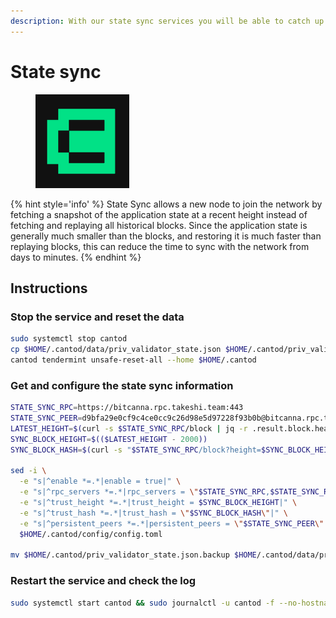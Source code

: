 ```yaml
---
description: With our state sync services you will be able to catch up latest chain block in matter of minutes
---
```


# State sync

<figure><img src="https://github.com/takeshi-val/Logo/raw/main/canto.png" width="150" alt=""><figcaption></figcaption></figure>

{% hint style='info' %}
State Sync allows a new node to join the network by fetching a snapshot of the application state 
at a recent height instead of fetching and replaying all historical blocks. Since the 
application state is generally much smaller than the blocks, and restoring it is much 
faster than replaying blocks, this can reduce the time to sync with the network from days to minutes.
{% endhint %}

## Instructions

### Stop the service and reset the data

```bash
sudo systemctl stop cantod
cp $HOME/.cantod/data/priv_validator_state.json $HOME/.cantod/priv_validator_state.json.backup
cantod tendermint unsafe-reset-all --home $HOME/.cantod
```

### Get and configure the state sync information

```bash
STATE_SYNC_RPC=https://bitcanna.rpc.takeshi.team:443
STATE_SYNC_PEER=d9bfa29e0cf9c4ce0cc9c26d98e5d97228f93b0b@bitcanna.rpc.takeshi.team:42656
LATEST_HEIGHT=$(curl -s $STATE_SYNC_RPC/block | jq -r .result.block.header.height)
SYNC_BLOCK_HEIGHT=$(($LATEST_HEIGHT - 2000))
SYNC_BLOCK_HASH=$(curl -s "$STATE_SYNC_RPC/block?height=$SYNC_BLOCK_HEIGHT" | jq -r .result.block_id.hash)

sed -i \
  -e "s|^enable *=.*|enable = true|" \
  -e "s|^rpc_servers *=.*|rpc_servers = \"$STATE_SYNC_RPC,$STATE_SYNC_RPC\"|" \
  -e "s|^trust_height *=.*|trust_height = $SYNC_BLOCK_HEIGHT|" \
  -e "s|^trust_hash *=.*|trust_hash = \"$SYNC_BLOCK_HASH\"|" \
  -e "s|^persistent_peers *=.*|persistent_peers = \"$STATE_SYNC_PEER\"|" \
  $HOME/.cantod/config/config.toml

mv $HOME/.cantod/priv_validator_state.json.backup $HOME/.cantod/data/priv_validator_state.json
```



### Restart the service and check the log

```bash
sudo systemctl start cantod && sudo journalctl -u cantod -f --no-hostname -o cat
```
